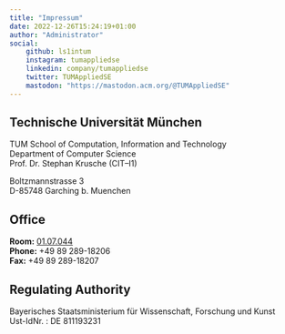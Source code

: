 ```yaml
---
title: "Impressum"
date: 2022-12-26T15:24:19+01:00
author: "Administrator"
social:
    github: ls1intum
    instagram: tumappliedse
    linkedin: company/tumappliedse
    twitter: TUMAppliedSE
    mastodon: "https://mastodon.acm.org/@TUMAppliedSE"
---
```

## Technische Universität München

TUM School of Computation, Information and Technology  
Department of Computer Science  
Prof. Dr. Stephan Krusche (CIT–I1)

Boltzmannstrasse 3  
D-85748 Garching b. Muenchen

## Office

**Room:** [01.07.044](https://nav.tum.de/room/5607.01.044)  
**Phone:** +49 89 289-18206  
**Fax:** +49 89 289-18207  


## Regulating Authority

Bayerisches Staatsministerium für Wissenschaft, Forschung und Kunst  
Ust-IdNr. : DE 811193231
